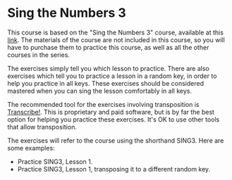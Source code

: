 # Sing the Numbers 3

This course is based on the "Sing the Numbers 3" course, available at this
[link](https://improviseforreal.com/products/sing-numbers-3-melody-paths). The materials of the
course are not included in this course, so you will have to purchase them to practice this course,
as well as all the other courses in the series.

The exercises simply tell you which lesson to practice. There are also exercises which tell you to
practice a lesson in a random key, in order to help you practice in all keys. These exercises should
be considered mastered when you can sing the lesson comfortably in all keys.

The recommended tool for the exercises involving transposition is
[Transcribe!](https://www.seventhstring.com/xscribe/overview.html). This is proprietary and paid
software, but is by far the best option for helping you practice these exercises. It's OK to use
other tools that allow transposition.

The exercises will refer to the course using the shorthand SING3. Here are some examples:

- Practice SING3, Lesson 1.
- Practice SING3, Lesson 1, transposing it to a different random key.
